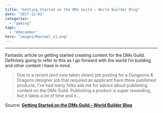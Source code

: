 ```yaml
---
title: "Getting Started on the DMs Guild – World Builder Blog"
date: "2017-12-01"
categories: 
  - "gaming"
tags: 
  - "ddecember"
hero: "images/Maurwol_v1.png"
---
```


* * *

Fantastic article on getting started creating content for the DMs Guild. Definitely going to refer to this as I go forward with the world I’m building and other content I have in mind.

> Due to a recent (and now taken down) job posting for a Dungeons & Dragons designer job that required an applicant have three published products, I’ve had many folks ask me for advice about publishing content on the DMs Guild. Publishing a product is super rewarding, but it takes a lot of time and it…

Source: **[Getting Started on the DMs Guild – World Builder Blog](https://worldbuilderblog.me/2017/11/30/getting-started-on-the-dms-guild/)**
